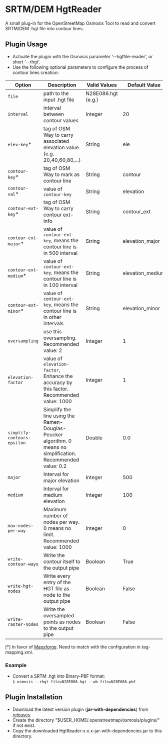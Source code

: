 # SRTM/DEM HgtReader

A small plug-in for the OpenStreetMap Osmosis Tool to read and convert SRTM/DEM .hgt file into contour lines.

## Plugin Usage

- Activate the plugin with the Osmosis parameter ‘--hgtfile-reader’, or short ‘--rhgt’.
- Use the following optional parameters to configure the process of contour lines creation:

|**Option**|**Description**|**Valid Values**|**Default Value**|
|----------|---------------|----------------|-----------------|
|`file`|path to the input .hgt file|N28E086.hgt<br/>(e.g.)||
|`interval`|interval between contour values|Integer|20|
|`elev-key`*|tag of OSM Way to carry associated elevation value (e.g. 20,40,60,80,...)|String|ele|
|`contour-key`*|tag of OSM Way to mark as contour line|String|contour|
|`contour-val`*|value of `contour-key`|String|elevation|
|`contour-ext-key`*|tag of OSM Way to carry contour ext-info|String|contour_ext|
|`contour-ext-major`*|value of `contour-ext-key`, means the contour line is in 500 interval|String|elevation_major|
|`contour-ext-medium`*|value of `contour-ext-key`, means the contour line is in 100 interval|String|elevation_medium|
|`contour-ext-minor`*|value of `contour-ext-key`, means the contour line is in other intervals|String|elevation_minor|
|`oversampling`|use this oversampling. Recommended value: 2|Integer|1|
|`elevation-factor`|value of `elevation-factor`, Enhance the accuracy by this factor. Recommended value: 1000|Integer|1|
|`simplify-contours-epsilon`|Simplify the line using the Ramen-Douglas-Peucker algorithm. 0 means no simplification. Recommended value: 0.2|Double|0.0|
|`major`|Interval for major elevation|Integer|500|
|`medium`|Interval for medium elevation|Integer|100|
|`max-nodes-per-way`|Maximum number of nodes per way. 0 means no limit. Recommended value: 1000|Integer|0|
|`write-contour-ways`|Write the contour itself to the output pipe|Boolean|True|
|`write-hgt-nodes`|Write every entry of the HGT file as node to the output pipe|Boolean|False|
|`write-raster-nodes`|Write the oversampled points as nodes to the output pipe|Boolean|False|

[*] In favor of [Mapsforge](https://github.com/mapsforge/mapsforge/blob/master/docs/Getting-Started-Map-Writer.md). Need to match with the configuration in tag-mapping.xml.

### Example

- Convert a SRTM .hgt into Binary-PBF format:<br/>`$ osmosis --rhgt file=N28E086.hgt --wb file=N28E086.pbf`<br/>

## Plugin Installation

- Download the latest version plugin (**jar-with-dependencies**) from [releases](https://github.com/plben/HgtReader/releases).
- Create the directory "$USER_HOME/.openstreetmap/osmosis/plugins/" if not exist.
- Copy the downloaded HgtReader-x.x.x-jar-with-dependencies.jar to this directory.
